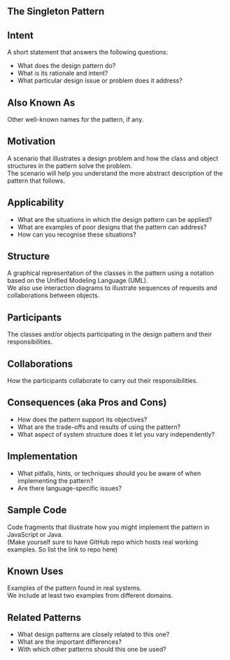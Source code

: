 ## The Singleton Pattern

## Intent

A short statement that answers the following questions:

* What does the design pattern do?
* What is its rationale and intent?
* What particular design issue or problem does it address?

## Also Known As

Other well-known names for the pattern, if any.

## Motivation

A scenario that illustrates a design problem and how the class and object structures in the pattern solve the problem.  
The scenario will help you understand the more abstract description of the pattern that follows.

## Applicability

* What are the situations in which the design pattern can be applied?
* What are examples of poor designs that the pattern can address?
* How can you recognise these situations?

## Structure

A graphical representation of the classes in the pattern using a notation based on the Unified Modeling Language \(UML\).  
We also use interaction diagrams to illustrate sequences of requests and collaborations between objects.

## Participants

The classes and/or objects participating in the design pattern and their responsibilities.

## Collaborations

How the participants collaborate to carry out their responsibilities.

## Consequences \(aka Pros and Cons\)

* How does the pattern support its objectives?
* What are the trade-offs and results of using the pattern?
* What aspect of system structure does it let you vary independently?

## Implementation

* What pitfalls, hints, or techniques should you be aware of when implementing the pattern?
* Are there language-specific issues?

## Sample Code

Code fragments that illustrate how you might implement the pattern in JavaScript or Java.  
\(Make yourself sure to have GitHub repo which hosts real working examples. So list the link to repo here\)

## Known Uses

Examples of the pattern found in real systems.  
We include at least two examples from different domains.

## Related Patterns

* What design patterns are closely related to this one?
* What are the important differences?
* With which other patterns should this one be used?



